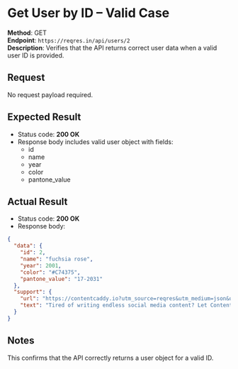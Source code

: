 # Get User by ID – Valid Case

**Method**: GET  
**Endpoint**: `https://reqres.in/api/users/2`  
**Description**: Verifies that the API returns correct user data when a valid user ID is provided.

## Request
No request payload required.

## Expected Result  
- Status code: **200 OK**  
- Response body includes valid user object with fields:
  - id
  - name
  - year
  - color
  - pantone_value

## Actual Result  
- Status code: **200 OK**  
- Response body:
```json
{
  "data": {
    "id": 2,
    "name": "fuchsia rose",
    "year": 2001,
    "color": "#C74375",
    "pantone_value": "17-2031"
  },
  "support": {
    "url": "https://contentcaddy.io?utm_source=reqres&utm_medium=json&utm_campaign=referral",
    "text": "Tired of writing endless social media content? Let Content Caddy generate it for you."
  }
}
```

## Notes
This confirms that the API correctly returns a user object for a valid ID.
